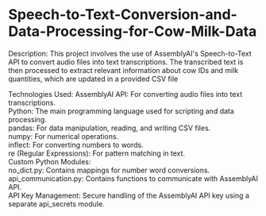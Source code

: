 # Speech-to-Text-Conversion-and-Data-Processing-for-Cow-Milk-Data

Description: 
This project involves the use of AssemblyAI's Speech-to-Text API to convert audio files
into text transcriptions. The transcribed text is then processed to extract relevant
information about cow IDs and milk quantities, which are updated in a provided CSV file

Technologies Used:
AssemblyAI API: For converting audio files into text transcriptions.  
Python: The main programming language used for scripting and data processing.  
pandas: For data manipulation, reading, and writing CSV files.  
numpy: For numerical operations.  
inflect: For converting numbers to words.  
re (Regular Expressions): For pattern matching in text.  
Custom Python Modules:  
no_dict.py: Contains mappings for number word conversions.  
api_communication.py: Contains functions to communicate with AssemblyAI API.  
API Key Management: Secure handling of the AssemblyAI API key using a separate api_secrets module.  
